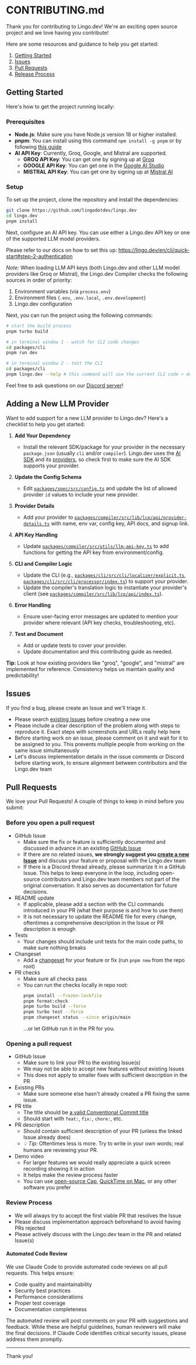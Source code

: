 # CONTRIBUTING.md

Thank you for contributing to Lingo.dev! We're an exciting open source project and we love having you contribute!

Here are some resources and guidance to help you get started:

1. [Getting Started](#getting-started)
2. [Issues](#issues)
3. [Pull Requests](#pull-requests)
4. [Release Process](#release-process)

## Getting Started

Here's how to get the project running locally:

### Prerequisites

- **Node.js**: Make sure you have Node.js version 18 or higher installed.
- **pnpm**: You can install using this command `npm install -g pnpm` or by following [this guide](https://pnpm.io/installation)
- **AI API Key**:
  Currently, Groq, Google, and Mistral are supported.
  - **GROQ API Key**: You can get one by signing up at [Groq](https://console.groq.com/)
  - **GOOGLE API Key**: You can get one in the [Google AI Studio](https://aistudio.google.com/apikey)
  - **MISTRAL API Key**: You can get one by signing up at [Mistral AI](https://console.mistral.ai)

### Setup

To set up the project, clone the repository and install the dependencies:

```bash
git clone https://github.com/lingodotdev/lingo.dev
cd lingo.dev
pnpm install
```

Next, configure an AI API key. You can use either a Lingo.dev API key or one of the supported LLM model providers.

Please refer to our docs on how to set this up: https://lingo.dev/en/cli/quick-start#step-2-authentication

_Note:_ When loading LLM API keys (both Lingo.dev and other LLM model providers like Groq or Mistral), the Lingo.dev Compiler checks the following sources in order of priority:

1. Environment variables (via `process.env`)
2. Environment files (`.env`, `.env.local`, `.env.development`)
3. Lingo.dev configuration

Next, you can run the project using the following commands:

```bash
# start the build process
pnpm turbo build

# in terminal window 1 - watch for CLI code changes
cd packages/cli
pnpm run dev

# in terminal window 2 - test the CLI
cd packages/cli
pnpm lingo.dev --help # this command will use the current CLI code + demo config from ./packages/cli/i18n.json
```

Feel free to ask questions on our [Discord server](https://lingo.dev/go/discord)!

## Adding a New LLM Provider

Want to add support for a new LLM provider to Lingo.dev? Here's a checklist to help you get started:

1. **Add Your Dependency**

   - Install the relevant SDK/package for your provider in the necessary `package.json` (usually `cli` and/or `compiler`). Lingo.dev uses the [AI SDK](https://ai-sdk.dev) and its [providers](https://ai-sdk.dev/providers/ai-sdk-providers), so check first to make sure the AI SDK supports your provider.

2. **Update the Config Schema**

   - Edit [`packages/spec/src/config.ts`](./packages/spec/src/config.ts) and update the list of allowed provider `id` values to include your new provider.

3. **Provider Details**

   - Add your provider to [`packages/compiler/src/lib/lcp/api/provider-details.ts`](./packages/compiler/src/lib/lcp/api/provider-details.ts) with name, env var, config key, API docs, and signup link.

4. **API Key Handling**

   - Update [`packages/compiler/src/utils/llm-api-key.ts`](./packages/compiler/src/utils/llm-api-key.ts) to add functions for getting the API key from environment/config.

5. **CLI and Compiler Logic**

   - Update the CLI (e.g., [`packages/cli/src/cli/localizer/explicit.ts`](./packages/cli/src/cli/localizer/explicit.ts), [`packages/cli/src/cli/processor/index.ts`](./packages/cli/src/cli/processor/index.ts)) to support your provider.
   - Update the compiler's translation logic to instantiate your provider's client (see [`packages/compiler/src/lib/lcp/api/index.ts`](./packages/compiler/src/lib/lcp/api/index.ts)).

6. **Error Handling**

   - Ensure user-facing error messages are updated to mention your provider where relevant (API key checks, troubleshooting, etc).

7. **Test and Document**
   - Add or update tests to cover your provider.
   - Update documentation and this contributing guide as needed.

**Tip:**
Look at how existing providers like "groq", "google", and "mistral" are implemented for reference. Consistency helps us maintain quality and predictability!

## Issues

If you find a bug, please create an Issue and we'll triage it.

- Please search [existing Issues](https://github.com/lingodotdev/lingo.dev/issues) before creating a new one
- Please include a clear description of the problem along with steps to reproduce it. Exact steps with screenshots and URLs really help here
- Before starting work on an issue, please comment on it and wait for it to be assigned to you. This prevents multiple people from working on the same issue simultaneously
- Let's discuss implementation details in the issue comments or Discord before starting work, to ensure alignment between contributors and the Lingo.dev team

## Pull Requests

We love your Pull Requests! A couple of things to keep in mind before you submit:

### Before you open a pull request

- GitHub Issue
  - Make sure the fix or feature is sufficiently documented and discussed in advance in an existing [GitHub Issue](https://github.com/lingodotdev/lingo.dev/issues)
  - If there are no related issues, **we strongly suggest you [create a new Issue](https://github.com/lingodotdev/lingo.dev/issues/new)** and discuss your feature or proposal with the Lingo.dev team
  - If there is a Discord thread already, please summarize it in a GitHub Issue. This helps to keep everyone in the loop, including open-source contributors and Lingo.dev team members not part of the original conversation. It also serves as documentation for future decisions.
- README update
  - If applicable, please add a section with the CLI commands introduced in your PR (what their purpose is and how to use them)
  - It is not necessary to update the README file for every change, oftentimes a comprehensive description in the Issue or PR description is enough
- Tests
  - Your changes should include unit tests for the main code paths, to make sure nothing breaks
- Changeset
  - Add a [changeset](https://github.com/changesets/changesets) for your feature or fix (run `pnpm new` from the repo root)
- PR checks
  - Make sure all checks pass
  - You can run the checks locally in repo root:
    ```sh
    pnpm install --frozen-lockfile
    pnpm format:check
    pnpm turbo build --force
    pnpm turbo test --force
    pnpm changeset status --since origin/main
    ```
    ...or let GitHub run it in the PR for you.

### Opening a pull request

- GitHub Issue
  - Make sure to link your PR to the existing Issue(s)
  - We may not be able to accept new features without existing Issues
  - This does not apply to smaller fixes with sufficient description in the PR
- Existing PRs
  - Make sure someone else hasn't already created a PR fixing the same issue.
- PR title
  - The title should be [a valid Conventional Commit title](https://github.com/amannn/action-semantic-pull-request?tab=readme-ov-file#action-semantic-pull-request)
  - Should start with `feat:`, `fix:`, `chore:`, etc.
- PR description
  - Should contain sufficient description of your PR (unless the linked Issue already does)
  - _💡 Tip:_ Oftentimes less is more. Try to write in your own words; real humans are reviewing your PR.
- Demo video
  - For larger features we would really appreciate a quick screen recording showing it in action
  - It helps make the review process faster
  - You can use [open-source Cap](https://github.com/CapSoftware/Cap), [QuickTime on Mac](https://support.apple.com/guide/quicktime-player/record-your-screen-qtp97b08e666/mac), or any other software you prefer

### Review Process

- We will always try to accept the first viable PR that resolves the Issue
- Please discuss implementation approach beforehand to avoid having PRs rejected
- Please actively discuss with the Lingo.dev team in the PR and related Issue(s)

#### Automated Code Review

We use Claude Code to provide automated code reviews on all pull requests. This helps ensure:
- Code quality and maintainability
- Security best practices
- Performance considerations
- Proper test coverage
- Documentation completeness

The automated review will post comments on your PR with suggestions and feedback. While these are helpful guidelines, human reviewers will make the final decisions. If Claude Code identifies critical security issues, please address them promptly.

---

Thank you!
